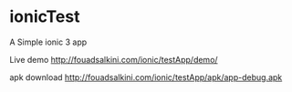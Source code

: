 # ionicTest
A Simple ionic 3 app

Live demo http://fouadsalkini.com/ionic/testApp/demo/

apk download http://fouadsalkini.com/ionic/testApp/apk/app-debug.apk
